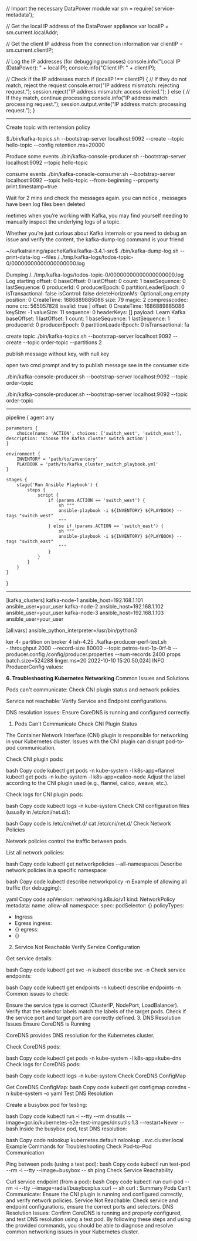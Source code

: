 // Import the necessary DataPower module
var sm = require('service-metadata');

// Get the local IP address of the DataPower appliance
var localIP = sm.current.localAddr;

// Get the client IP address from the connection information
var clientIP = sm.current.clientIP;

// Log the IP addresses (for debugging purposes)
console.info("Local IP (DataPower): " + localIP);
console.info("Client IP: " + clientIP);

// Check if the IP addresses match
if (localIP !== clientIP) {
    // If they do not match, reject the request
    console.error("IP address mismatch: rejecting request.");
    session.reject("IP address mismatch: access denied.");
} else {
    // If they match, continue processing
    console.info("IP address match: processing request.");
    session.output.write("IP address match: processing request.");
}




----
Create topic with rentension policy

$./bin/kafka-topics.sh --bootstrap-server localhost:9092 --create --topic hello-topic --config retention.ms=20000

Produce some events
 ./bin/kafka-console-producer.sh --bootstrap-server localhost:9092 --topic hello-topic

consume events
 ./bin/kafka-console-consumer.sh --bootstrap-server localhost:9092 --topic hello-topic --from-beginning --property print.timestamp=true

Wait for 2 mins and check the messages again. you can notice , messages have been log files been deleted


metimes when you’re working with Kafka, you may find yourself needing to manually inspect the underlying logs of a topic.

Whether you’re just curious about Kafka internals or you need to debug an issue and verify the content, the kafka-dump-log command is your friend

~/kafkatraining/apacheKafka/kafka-3.4.1-src$  ./bin/kafka-dump-log.sh --print-data-log --files /../tmp/kafka-logs/todos-topic-0/00000000000000000000.log

Dumping /../tmp/kafka-logs/todos-topic-0/00000000000000000000.log
Log starting offset: 0
baseOffset: 0 lastOffset: 0 count: 1 baseSequence: 0 lastSequence: 0 producerId: 0 producerEpoch: 0 partitionLeaderEpoch: 0 isTransactional: false isControl: false deleteHorizonMs: OptionalLong.empty position: 0 CreateTime: 1686889885086 size: 79 magic: 2 compresscodec: none crc: 565057828 isvalid: true
| offset: 0 CreateTime: 1686889885086 keySize: -1 valueSize: 11 sequence: 0 headerKeys: [] payload: Learn Kafka
baseOffset: 1 lastOffset: 1 count: 1 baseSequence: 1 lastSequence: 1 producerId: 0 producerEpoch: 0 partitionLeaderEpoch: 0 isTransactional: fa



create topic 
./bin/kafka-topics.sh --bootstrap-server localhost:9092 --create --topic order-topic --partitions 2

publish message without key, with null key

open two cmd prompt and try to publish message see in the consumer side

./bin/kafka-console-producer.sh --bootstrap-server localhost:9092 --topic order-topic

./bin/kafka-console-producer.sh --bootstrap-server localhost:9092 --topic order-topic

---------

pipeline {
    agent any

    parameters {
        choice(name: 'ACTION', choices: ['switch_west', 'switch_east'], description: 'Choose the Kafka cluster switch action')
    }

    environment {
        INVENTORY = 'path/to/inventory'
        PLAYBOOK = 'path/to/kafka_cluster_switch_playbook.yml'
    }

    stages {
        stage('Run Ansible Playbook') {
            steps {
                script {
                    if (params.ACTION == 'switch_west') {
                        sh """
                        ansible-playbook -i ${INVENTORY} ${PLAYBOOK} --tags "switch_west"
                        """
                    } else if (params.ACTION == 'switch_east') {
                        sh """
                        ansible-playbook -i ${INVENTORY} ${PLAYBOOK} --tags "switch_east"
                        """
                    }
                }
            }
        }
    }
}

----

[kafka_clusters]
kafka-node-1 ansible_host=192.168.1.101 ansible_user=your_user
kafka-node-2 ansible_host=192.168.1.102 ansible_user=your_user
kafka-node-3 ansible_host=192.168.1.103 ansible_user=your_user

[all:vars]
ansible_python_interpreter=/usr/bin/python3





ker 4- partition on broker 4
ish-4.25 ./kafka-producer-perf-test.sh -.throughput 2000 --record-size 80000 --topic petros-test-1p-0rf-b --producer.config /config/producer.properties --num-records 2400
props batch.size=524288 linger.ms=20
2022-10-10 15:20:50,024] INFO ProducerConfig values:


**6. Troubleshooting Kubernetes Networking**
Common Issues and Solutions

Pods can't communicate: Check CNI plugin status and network policies.

Service not reachable: Verify Service and Endpoint configurations.

DNS resolution issues: Ensure CoreDNS is running and configured correctly.


1. Pods Can't Communicate
Check CNI Plugin Status

The Container Network Interface (CNI) plugin is responsible for networking in your Kubernetes cluster. Issues with the CNI plugin can disrupt pod-to-pod communication.

Check CNI plugin pods:

bash
Copy code
kubectl get pods -n kube-system -l k8s-app=flannel
kubectl get pods -n kube-system -l k8s-app=calico-node
Adjust the label according to the CNI plugin used (e.g., flannel, calico, weave, etc.).

Check logs for CNI plugin pods:

bash
Copy code
kubectl logs -n kube-system <cni-pod-name>
Check CNI configuration files (usually in /etc/cni/net.d/):

bash
Copy code
ls /etc/cni/net.d/
cat /etc/cni/net.d/<cni-config-file>
Check Network Policies

Network policies control the traffic between pods.

List all network policies:

bash
Copy code
kubectl get networkpolicies --all-namespaces
Describe network policies in a specific namespace:

bash
Copy code
kubectl describe networkpolicy -n <namespace>
Example of allowing all traffic (for debugging):

yaml
Copy code
apiVersion: networking.k8s.io/v1
kind: NetworkPolicy
metadata:
  name: allow-all
  namespace: <namespace>
spec:
  podSelector: {}
  policyTypes:
  - Ingress
  - Egress
  ingress:
  - {}
  egress:
  - {}
2. Service Not Reachable
Verify Service Configuration

Get service details:

bash
Copy code
kubectl get svc -n <namespace>
kubectl describe svc <service-name> -n <namespace>
Check service endpoints:

bash
Copy code
kubectl get endpoints -n <namespace>
kubectl describe endpoints <service-name> -n <namespace>
Common issues to check:

Ensure the service type is correct (ClusterIP, NodePort, LoadBalancer).
Verify that the selector labels match the labels of the target pods.
Check if the service port and target port are correctly defined.
3. DNS Resolution Issues
Ensure CoreDNS is Running

CoreDNS provides DNS resolution for the Kubernetes cluster.

Check CoreDNS pods:

bash
Copy code
kubectl get pods -n kube-system -l k8s-app=kube-dns
Check logs for CoreDNS pods:

bash
Copy code
kubectl logs -n kube-system <coredns-pod-name>
Check CoreDNS ConfigMap

Get CoreDNS ConfigMap:
bash
Copy code
kubectl get configmap coredns -n kube-system -o yaml
Test DNS Resolution

Create a busybox pod for testing:

bash
Copy code
kubectl run -i --tty --rm dnsutils --image=gcr.io/kubernetes-e2e-test-images/dnsutils:1.3 --restart=Never -- bash
Inside the busybox pod, test DNS resolution:

bash
Copy code
nslookup kubernetes.default
nslookup <service-name>.<namespace>.svc.cluster.local
Example Commands for Troubleshooting
Check Pod-to-Pod Communication

Ping between pods (using a test pod):
bash
Copy code
kubectl run test-pod --rm -i --tty --image=busybox -- sh
ping <target-pod-ip>
Check Service Reachability

Curl service endpoint (from a pod):
bash
Copy code
kubectl run curl-pod --rm -i --tty --image=radial/busyboxplus:curl -- sh
curl <service-ip>:<port>
Summary
Pods Can't Communicate: Ensure the CNI plugin is running and configured correctly, and verify network policies.
Service Not Reachable: Check service and endpoint configurations, ensure the correct ports and selectors.
DNS Resolution Issues: Confirm CoreDNS is running and properly configured, and test DNS resolution using a test pod.
By following these steps and using the provided commands, you should be able to diagnose and resolve common networking issues in your Kubernetes cluster.





